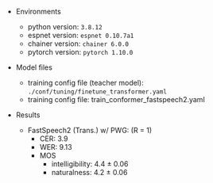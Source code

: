 - Environments
  - python version: `3.8.12`
  - espnet version: `espnet 0.10.7a1`
  - chainer version: `chainer 6.0.0`
  - pytorch version: `pytorch 1.10.0`

- Model files 
    - training config file (teacher model): `./conf/tuning/finetune_transformer.yaml`
    - training config file: train_conformer_fastspeech2.yaml

- Results 
  - FastSpeech2 (Trans.) w/ PWG: (R = 1) 
      - CER: 3.9
      - WER: 9.13
      - MOS
        - intelligibility: 4.4 ± 0.06
        - naturalness: 4.2 ± 0.06
